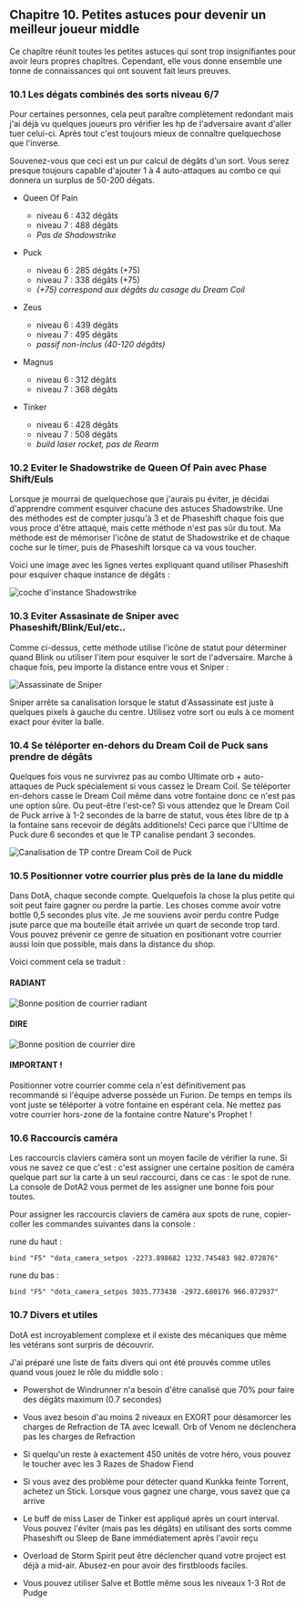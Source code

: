 
<div id="c10"></div>

## Chapitre 10. Petites astuces pour devenir un meilleur joueur middle ##

Ce chapître réunit toutes les petites astuces qui sont trop insignifiantes pour avoir leurs propres chapîtres.
Cependant, elle vous donne ensemble une tonne de connaissances qui ont souvent fait leurs preuves.

### 10.1 Les dégats combinés des sorts niveau 6/7 ###

Pour certaines personnes, cela peut paraître complètement redondant mais j'ai déjà vu quelques joueurs pro
vérifier les hp de l'adversaire avant d'aller tuer celui-ci. Après tout c'est toujours mieux de connaître 
quelquechose que l'inverse.

Souvenez-vous que ceci est un pur calcul de dégâts d'un sort. Vous serez presque toujours capable d'ajouter
1 à 4 auto-attaques au combo ce qui donnera un surplus de 50-200 dégats.

  + Queen Of Pain  
    + niveau 6 : 432 dégâts
    + niveau 7 : 488 dégâts 
    + _Pas de Shadowstrike_

  + Puck 
    + niveau 6 : 285 dégâts (+75)
    + niveau 7 : 338 dégâts (+75)
    + _(+75) correspond aux dégâts du casage du Dream Coil_

  + Zeus 
    + niveau 6 : 439 dégâts
    + niveau 7 : 495 dégâts
    + _passif non-inclus (40-120 dégâts)_

  + Magnus
    + niveau 6 : 312 dégâts
    + niveau 7 : 368 dégâts

  + Tinker 
    + niveau 6 : 428 dégâts
    + niveau 7 : 508 dégâts
    + _build laser rocket, pas de Rearm_

### 10.2 Eviter le Shadowstrike de Queen Of Pain avec Phase Shift/Euls ###

Lorsque je mourrai de quelquechose que j'aurais pu éviter, je décidai d'apprendre comment esquiver
chacune des astuces Shadowstrike. Une des méthodes est de compter jusqu'à 3 et de Phaseshift 
chaque fois que vous proce d'être attaqué, mais cette méthode n'est pas sûr du tout.
Ma méthode est de mémoriser l'icône de statut de Shadowstrike et de chaque coche sur le timer,
puis de Phaseshift lorsque ca va vous toucher.

Voici une image avec les lignes vertes expliquant quand utiliser Phaseshift pour esquiver chaque instance de
dégâts : 

![coche d'instance Shadowstrike]( http://chaqdota.files.wordpress.com/2013/09/ssdodge.png )

### 10.3 Eviter Assasinate de Sniper avec Phaseshift/Blink/Eul/etc.. ###

Comme ci-dessus, cette méthode utilise l'icône de statut pour déterminer quand Blink ou utiliser l'item pour esquiver 
le sort de l'adversaire. Marche à chaque fois, peu importe la distance entre vous et Sniper : 

![Assassinate de Sniper]( http://chaqdota.files.wordpress.com/2013/09/sniper-dodge.jpg?w=700&h=437 )

Sniper arrête sa canalisation lorsque le statut d'Assassinate est juste à quelques pixels à gauche du centre. Utilisez
votre sort ou euls à ce moment exact pour éviter la balle.

### 10.4 Se téléporter en-dehors du Dream Coil de Puck sans prendre de dégâts ###

Quelques fois vous ne survivrez pas au combo Ultimate orb + auto-attaques de Puck spécialement si vous cassez le Dream Coil.
Se téléporter en-dehors casse le Dream Coil même dans votre fontaine donc ce n'est pas une option sûre. Ou peut-être l'est-ce?
Si vous attendez que le Dream Coil de Puck arrive à 1-2 secondes de la barre de statut, vous êtes libre de tp à la fontaine sans recevoir 
de dégâts additionels! Ceci parce que l'Ultime de Puck dure 6 secondes et que le TP canalise pendant 3 secondes.

![Canalisation de TP contre Dream Coil de Puck]( http://chaqdota.files.wordpress.com/2013/09/qopcoil111.png?w=700&h=437 )

### 10.5 Positionner votre courrier plus près de la lane du middle ###

Dans DotA, chaque seconde compte. Quelquefois la chose la plus petite qui soit peut faire gagner ou perdre la partie.
Les choses comme avoir votre bottle 0,5 secondes plus vite.
Je me souviens avoir perdu contre Pudge jsute parce que ma bouteille était arrivée un quart de seconde trop tard.
Vous pouvez prévenir ce genre de situation en positionant votre courrier aussi loin que possible, mais dans la distance du shop.

Voici comment cela se traduit : 

#### RADIANT ####

![Bonne position de courrier radiant]( http://chaqdota.files.wordpress.com/2013/09/courier-radiant.jpg?w=700&h=437 )

#### DIRE ####

![Bonne position de courrier dire]( http://chaqdota.files.wordpress.com/2013/09/courier-dire.jpg?w=700&h=437 )


#### IMPORTANT ! ####

Positionner votre courrier comme cela n'est définitivement pas recommandé si l'équipe adverse possède un Furion. 
De temps en temps ils vont juste se téléporter à votre fontaine en espérant cela.
Ne mettez pas votre courrier hors-zone de la fontaine contre Nature's Prophet ! 

### 10.6 Raccourcis caméra ###

Les raccourcis claviers caméra sont un moyen facile de vérifier la rune. Si vous ne savez ce que c'est : c'est assigner une certaine position 
de caméra quelque part sur la carte à un seul raccourci, dans ce cas : le spot de rune. La console de DotA2 vous permet de les assigner une bonne 
fois pour toutes.

Pour assigner les raccourcis claviers de caméra aux spots de rune, copier-coller les commandes suivantes dans la console : 

rune du haut : 

```
bind "F5" "dota_camera_setpos -2273.898682 1232.745483 982.072876" 
```

rune du bas : 

```
bind "F5" "dota_camera_setpos 3035.773438 -2972.680176 966.072937" 
```

### 10.7 Divers et utiles ###

DotA est incroyablement complexe et il existe des mécaniques que même les vétérans sont surpris de découvrir.

J'ai préparé une liste de faits divers qui ont été prouvés comme utiles quand vous jouez le rôle du middle solo : 

  + Powershot de Windrunner n'a besoin d'être canalisé que 70% pour faire des dégâts maximum (0.7 secondes)

  + Vous avez besoin d'au moins 2 niveaux en EXORT pour désamorcer les charges de Refraction de TA avec Icewall. Orb of Venom ne déclenchera pas les 
  charges de Refraction

  + Si quelqu'un reste à exactement 450 unités de votre héro, vous pouvez le toucher avec les 3 Razes de Shadow Fiend

  + Si vous avez des problème pour détecter quand Kunkka feinte Torrent, achetez un Stick. Lorsque vous gagnez une charge, vous savez que ça arrive

  + Le buff de miss Laser de Tinker est appliqué après un court interval. Vous pouvez l'éviter (mais pas les dégâts) en utilisant des sorts comme Phaseshift ou Sleep de Bane
  immédiatement après l'avoir reçu

  + Overload de Storm Spirit peut être déclencher quand votre project est déjà a mid-air. Abusez-en pour avoir des firstbloods faciles.

  + Vous pouvez utiliser Salve et Bottle même sous les niveaux 1-3 Rot de Pudge


